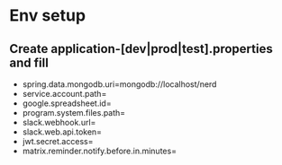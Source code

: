 # Env setup


## Create application-[dev|prod|test].properties and fill

- spring.data.mongodb.uri=mongodb://localhost/nerd
- service.account.path=
- google.spreadsheet.id=
- program.system.files.path=
- slack.webhook.url=
- slack.web.api.token=
- jwt.secret.access=
- matrix.reminder.notify.before.in.minutes=

